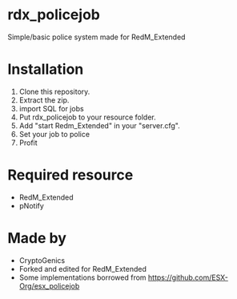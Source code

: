 # rdx_policejob
Simple/basic police system made for RedM_Extended

# Installation
1. Clone this repository.
2. Extract the zip.
3. import SQL for jobs
4. Put rdx_policejob to your resource folder.
5. Add "start Redm_Extended" in your "server.cfg".
6. Set your job to police
7. Profit

# Required resource
- RedM_Extended
- pNotify

# Made by
- CryptoGenics
- Forked and edited for RedM_Extended
- Some implementations borrowed from https://github.com/ESX-Org/esx_policejob
